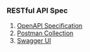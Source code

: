 ### RESTful API Spec

1. [OpenAPI Specification](openapi.yml)
2. [Postman Collection](quickstart-restful-hello-world.postman_collection.json)
3. [Swagger UI](swagger.json)
